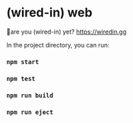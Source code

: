 # (wired-in) web

🔌are you (wired-in) yet?
https://wiredin.gg

In the project directory, you can run:
### `npm start`
### `npm test`
### `npm run build`
### `npm run eject`
